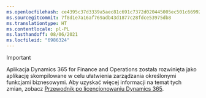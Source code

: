 ```yaml
---
ms.openlocfilehash: ce4395c37d3339a5aec81c691c7372d020445005ec501c669927ce1fbee2faae
ms.sourcegitcommit: 7f8d1e7a16af769adb43d1877c28fdce53975db8
ms.translationtype: HT
ms.contentlocale: pl-PL
ms.lasthandoff: 08/06/2021
ms.locfileid: "6986324"
---
```

> [!IMPORTANT]
> Aplikacja Dynamics 365 for Finance and Operations została rozwinięta jako aplikację skompilowane w celu ułatwienia zarządzania określonymi funkcjami biznesowymi. Aby uzyskać więcej informacji na temat tych zmian, zobacz [Przewodnik po licencjonowaniu Dynamics 365](https://mbs.microsoft.com/Files/public/365/Dynamics365LicensingGuide.pdf).
 
